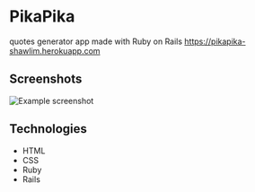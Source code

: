 # PikaPika
quotes generator app made with Ruby on Rails
https://pikapika-shawlim.herokuapp.com

## Screenshots
![Example screenshot](./screenshot.png)

## Technologies
* HTML
* CSS
* Ruby
* Rails
